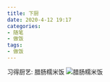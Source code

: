 ```yaml
---
title: 下厨
date: 2020-4-12 19:17
categories:
- 随笔
- 做饭
tags:
- 做饭
---
```


习得厨艺:
腊肠糯米饭
![腊肠糯米饭](http://blog.feizhufanfan.top:18088/minio/images/blog/20220324235557.png)
